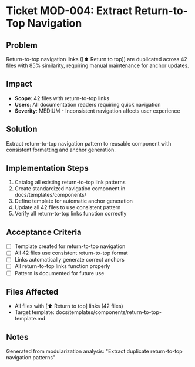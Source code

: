 
# Ticket MOD-004: Extract Return-to-Top Navigation

## Problem
Return-to-top navigation links ([⬆ Return to top]) are duplicated across 42 files with 85% similarity, requiring manual maintenance for anchor updates.

## Impact
- **Scope**: 42 files with return-to-top links
- **Users**: All documentation readers requiring quick navigation
- **Severity**: MEDIUM - Inconsistent navigation affects user experience

## Solution
Extract return-to-top navigation pattern to reusable component with consistent formatting and anchor generation.

## Implementation Steps
1. Catalog all existing return-to-top link patterns
2. Create standardized navigation component in docs/templates/components/
3. Define template for automatic anchor generation
4. Update all 42 files to use consistent pattern
5. Verify all return-to-top links function correctly

## Acceptance Criteria
- [ ] Template created for return-to-top navigation
- [ ] All 42 files use consistent return-to-top format
- [ ] Links automatically generate correct anchors
- [ ] All return-to-top links function properly
- [ ] Pattern is documented for future use

## Files Affected
- All files with [⬆ Return to top] links (42 files)
- Target template: docs/templates/components/return-to-top-template.md

## Notes
Generated from modularization analysis: "Extract duplicate return-to-top navigation patterns"
